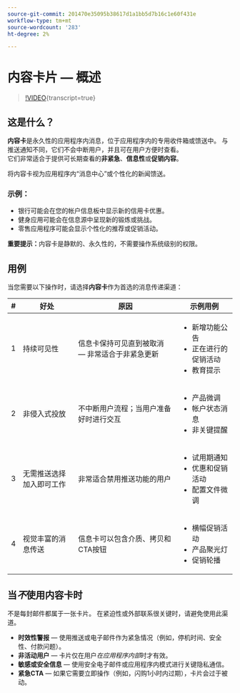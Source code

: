 ```yaml
---
source-git-commit: 201470e35095b38617d1a1bb5d7b16c1e60f431e
workflow-type: tm+mt
source-wordcount: '283'
ht-degree: 2%

---
```

# 内容卡片 — 概述

>[!VIDEO](https://video.tv.adobe.com/v/3458224/?learn=on&enablevpops){transcript=true}

## 这是什么？

**内容卡**&#x200B;是永久性的应用程序内消息，位于应用程序内的专用收件箱或馈送中。 与推送通知不同，它们不会中断用户，并且可在用户方便时查看。\
它们非常适合于提供可长期查看的&#x200B;**非紧急**、**信息性**&#x200B;或&#x200B;**促销内容**。

将内容卡视为应用程序内“消息中心”或个性化的新闻馈送。

### 示例：

- 银行可能会在您的帐户信息板中显示新的信用卡优惠。
- 健身应用可能会在信息源中呈现新的锻炼或挑战。
- 零售应用程序可能会显示个性化的推荐或促销活动。

**重要提示：**&#x200B;内容卡是静默的、永久性的，不需要操作系统级别的权限。

## 用例

当您需要以下操作时，请选择&#x200B;**内容卡**&#x200B;作为首选的消息传递渠道：

| # | 好处 | 原因 | 示例用例 |
|---|---------|-----|-------------------|
| 1 | 持续可见性 | 信息卡保持可见直到被取消 — 非常适合于非紧急更新 | <ul><li>新增功能公告</li><li>正在进行的促销活动</li><li>教育提示</li></ul> |
| 2 | 非侵入式投放 | 不中断用户流程；当用户准备好时进行交互 | <ul><li>产品微调</li><li>帐户状态消息</li><li>非关键提醒</li></ul> |
| 3 | 无需推送选择加入即可工作 | 非常适合禁用推送功能的用户 | <ul><li>试用期通知</li><li>优惠和促销活动</li><li>配置文件微调</li></ul> |
| 4 | 视觉丰富的消息传送 | 信息卡可以包含介质、拷贝和CTA按钮 | <ul><li>横幅促销活动</li><li>产品聚光灯</li><li>促销轮播</li></ul> |

## 当&#x200B;*不*&#x200B;使用内容卡时

不是每封邮件都属于一张卡片。 在紧迫性或外部联系很关键时，请避免使用此渠道。

- **时效性警报** — 使用推送或电子邮件作为紧急情况（例如，停机时间、安全性、付款问题）。
- **非活动用户** — 卡片仅在用户&#x200B;*在应用程序内部*&#x200B;时才有效。
- **敏感或安全信息** — 使用安全电子邮件或应用程序内模式进行关键隐私通信。
- **紧急CTA** — 如果它需要立即操作（例如，闪购1小时内过期），卡片会过于被动。
